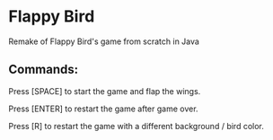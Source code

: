 # Flappy Bird
 Remake of Flappy Bird's game from scratch in Java

## Commands:

Press [SPACE] to start the game and flap the wings.

Press [ENTER] to restart the game after game over.

Press [R] to restart the game with a different background / bird color.
